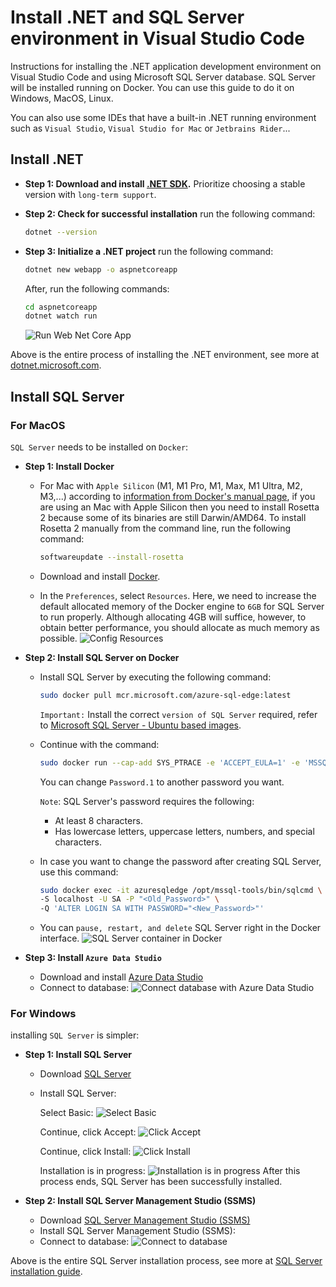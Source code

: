 # Install .NET and SQL Server environment in Visual Studio Code

Instructions for installing the .NET application development environment on Visual Studio Code and using Microsoft SQL Server database. SQL Server will be installed running on Docker. You can use this guide to do it on Windows, MacOS, Linux.

You can also use some IDEs that have a built-in .NET running environment such as `Visual Studio`, `Visual Studio for Mac` or `Jetbrains Rider`...

## Install .NET

* **Step 1: Download and install [.NET SDK](https://dotnet.microsoft.com/en-us/download).**
  Prioritize choosing a stable version with `long-term support`.
  
* **Step 2: Check for successful installation**
  run the following command:

  ```bash
  dotnet --version
  ```

* **Step 3: Initialize a .NET project**
  run the following command:

  ```bash
  dotnet new webapp -o aspnetcoreapp
  ```

  After, run the following commands:

  ```bash
  cd aspnetcoreapp
  dotnet watch run
  ```

  ![Run Web Net Core App](.NET/run-webapp.png)

Above is the entire process of installing the .NET environment, see more at [dotnet.microsoft.com](https://dotnet.microsoft.com).

## Install SQL Server

### For MacOS

`SQL Server` needs to be installed on `Docker`:

* **Step 1: Install Docker**

  * For Mac with `Apple Silicon` (M1, M1 Pro, M1, Max, M1 Ultra, M2, M3,...) according to [information from Docker's manual page](https://docs.docker.com/desktop/install/mac-install/), if you are using an Mac with Apple Silicon then you need to install Rosetta 2 because some of its binaries are still Darwin/AMD64. To install Rosetta 2 manually from the command line, run the following command:

    ```bash
    softwareupdate --install-rosetta
    ``````

  * Download and install [Docker](https://docs.docker.com/desktop/install/mac-install/).
  * In the `Preferences`, select `Resources`. Here, we need to increase the default allocated memory of the Docker engine to `6GB` for SQL Server to run properly. Although allocating 4GB will suffice, however, to obtain better performance, you should allocate as much memory as possible.
  ![Config Resources](SQLServer/MacOS/resources-docker.png)
* **Step 2: Install SQL Server on Docker**
  * Install SQL Server by executing the following command:

    ```bash
    sudo docker pull mcr.microsoft.com/azure-sql-edge:latest
    ```

    `Important:` Install the correct `version of SQL Server` required, refer to [Microsoft SQL Server - Ubuntu based images](https://hub.docker.com/_/microsoft-mssql-server).

  * Continue with the command:

    ```bash
    sudo docker run --cap-add SYS_PTRACE -e 'ACCEPT_EULA=1' -e 'MSSQL_SA_PASSWORD=Password.1' -p 1433:1433 --name azuresqledge -d mcr.microsoft.com/azure-sql-edge
    ```

    You can change `Password.1` to another password you want.

    `Note`: SQL Server's password requires the following:
    * At least 8 characters.
    * Has lowercase letters, uppercase letters, numbers, and special characters.
  * In case you want to change the password after creating SQL Server, use this command:

    ```bash
    sudo docker exec -it azuresqledge /opt/mssql-tools/bin/sqlcmd \
    -S localhost -U SA -P "<Old_Password>" \
    -Q 'ALTER LOGIN SA WITH PASSWORD="<New_Password>"'
    ```

  * You can `pause, restart, and delete` SQL Server right in the Docker interface.
  ![SQL Server container in Docker](SQLServer/MacOS/sql-in-docker.png)
* **Step 3: Install `Azure Data Studio`**
  * Download and install [Azure Data Studio](https://learn.microsoft.com/en-us/azure-data-studio/download-azure-data-studio?tabs=win-install%2Cwin-user-install%2Credhat-install%2Cwindows-uninstall%2Credhat-uninstall)
  * Connect to database:
  ![Connect database with Azure Data Studio](SQLServer/MacOS/connect-database.png)

### For Windows

installing `SQL Server` is simpler:

* **Step 1: Install SQL Server**

  * Download [SQL Server](https://www.microsoft.com/en-us/sql-server/sql-server-downloads)
  * Install SQL Server:

    Select Basic:
    ![Select Basic](SQLServer/Windows/select-basic.png)

    Continue, click Accept:
    ![Click Accept](SQLServer/Windows/click-accept.png)

    Continue, click Install:
    ![Click Install](SQLServer/Windows/click-install.png)

    Installation is in progress:
    ![Installation is in progress](SQLServer/Windows/progress-install.png)
    After this process ends, SQL Server has been successfully installed.

* **Step 2: Install SQL Server Management Studio (SSMS)**

  * Download [SQL Server Management Studio (SSMS)](https://learn.microsoft.com/en-us/sql/ssms/download-sql-server-management-studio-ssms?view=sql-server-ver16&viewFallbackFrom=sql-server%02ver15&_ga=2.163492156.1498026359.1700104972-2130380837.1700104970)
  * Install SQL Server Management Studio (SSMS):
  * Connect to database:
    ![Connect to database](SQLServer/Windows/connect-sqlserver.png)

Above is the entire SQL Server installation process, see more at [SQL Server installation guide](https://learn.microsoft.com/en-us/sql/database-engine/install-windows/install-sql-server?view=sql-server-ver16).
